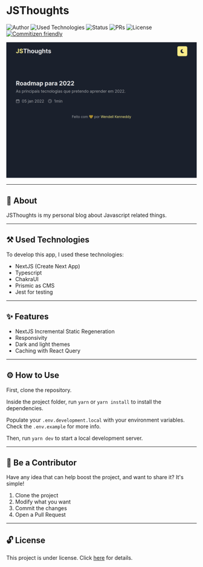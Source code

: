 # JSThoughts

![Author](https://img.shields.io/badge/author-Wendell%20Kenneddy-brightgreen)
![Used Technologies](https://img.shields.io/badge/techs-NextJS,%20Typescript,%20ChakraUI,%20Prismic%20and%20Jest-brightgreen)
![Status](https://img.shields.io/badge/status-Concluded-brightgreen)
![PRs](https://img.shields.io/badge/PRs-Welcome-brightgreen)
![License](https://img.shields.io/badge/license-MIT-brightgreen)
[![Commitizen friendly](https://img.shields.io/badge/commitizen-friendly-brightgreen.svg)](http://commitizen.github.io/cz-cli/)

![Final Result](./.github/preview.png)

---

## 📕 About

JSThoughts is my personal blog about Javascript related things.

---

## ⚒️ Used Technologies

To develop this app, I used these technologies:

- NextJS (Create Next App)
- Typescript
- ChakraUI
- Prismic as CMS
- Jest for testing

---

## ✨ Features

- NextJS Incremental Static Regeneration
- Responsivity
- Dark and light themes
- Caching with React Query

---

## ⚙️ How to Use

First, clone the repository.

Inside the project folder, run `yarn` or `yarn install` to install the dependencies.

Populate your `.env.development.local` with your environment variables. Check the `.env.example` for more info.

Then, run `yarn dev` to start a local development server.

---

## 🤝 Be a Contributor

Have any idea that can help boost the project, and want to share it? It's simple!

1. Clone the project
2. Modify what you want
3. Commit the changes
4. Open a Pull Request

---

## 🔓 License

This project is under license. Click [here](./LICENSE.md) for details.
